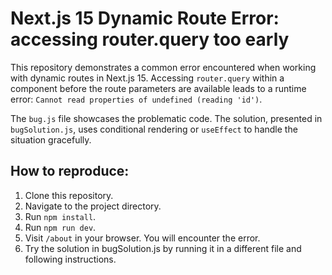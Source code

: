 # Next.js 15 Dynamic Route Error: accessing router.query too early

This repository demonstrates a common error encountered when working with dynamic routes in Next.js 15.  Accessing `router.query` within a component before the route parameters are available leads to a runtime error: `Cannot read properties of undefined (reading 'id')`.

The `bug.js` file showcases the problematic code. The solution, presented in `bugSolution.js`, uses conditional rendering or `useEffect` to handle the situation gracefully. 

## How to reproduce:

1. Clone this repository.
2. Navigate to the project directory.
3. Run `npm install`.
4. Run `npm run dev`.
5. Visit `/about` in your browser. You will encounter the error. 
6. Try the solution in bugSolution.js by running it in a different file and following instructions.